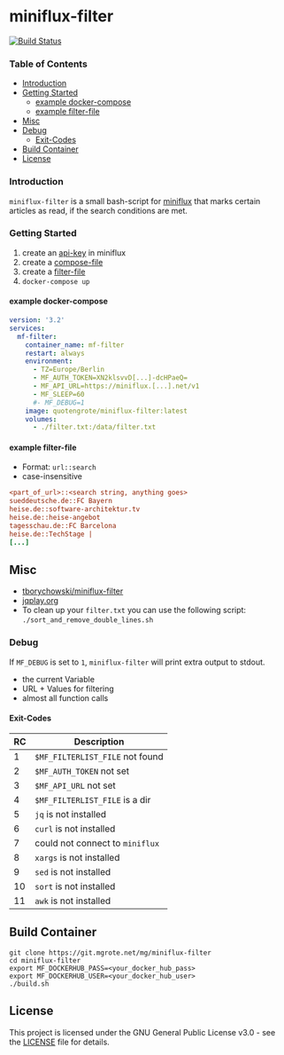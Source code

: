# miniflux-filter

[![Build Status](http://docker9.grote.lan/api/badges/Docker-Images/miniflux-filter/status.svg)](http://docker9.grote.lan/Docker-Images/miniflux-filter)

<!-- TOC titleSize:3 tabSpaces:2 depthFrom:2 depthTo:6 withLinks:1 updateOnSave:1 orderedList:0 skip:0 title:1 charForUnorderedList:* -->
### Table of Contents
* [Introduction](#introduction)
* [Getting Started](#getting-started)
  * [example docker-compose](#example-docker-compose)
  * [example filter-file](#example-filter-file)
* [Misc](#misc)
* [Debug](#debug)
  * [Exit-Codes](#exit-codes)
* [Build Container](#build-container)
* [License](#license)
<!-- /TOC -->

### Introduction
``miniflux-filter`` is a small bash-script for [miniflux](https://miniflux.app) that marks certain articles as read, if the search conditions are met.

### Getting Started
1. create an [api-key](https://miniflux.app/docs/api.html#authentication) in miniflux
2. create a [compose-file](./docker-compose.yml)
3. create a [filter-file](./filter.txt)
4. ````docker-compose up````

#### example docker-compose
```yaml
version: '3.2'
services:
  mf-filter:
    container_name: mf-filter
    restart: always
    environment:
      - TZ=Europe/Berlin
      - MF_AUTH_TOKEN=XN2klsvvD[...]-dcHPaeQ=
      - MF_API_URL=https://miniflux.[...].net/v1
      - MF_SLEEP=60
      #- MF_DEBUG=1
    image: quotengrote/miniflux-filter:latest
    volumes:
      - ./filter.txt:/data/filter.txt

```
#### example filter-file
  * Format: `url::search`
  * case-insensitive

```ini
<part_of_url>::<search string, anything goes>
sueddeutsche.de::FC Bayern
heise.de::software-architektur.tv
heise.de::heise-angebot
tagesschau.de::FC Barcelona
heise.de::TechStage |
[...]
```

## Misc
- [tborychowski/miniflux-filter](https://github.com/tborychowski/miniflux-filter)
- [jqplay.org](https://jqplay.org)
- To clean up your `filter.txt` you can use the following script: `./sort_and_remove_double_lines.sh`

### Debug
If `MF_DEBUG` is set to `1`, `miniflux-filter`  will print extra output to stdout.
- the current Variable
- URL + Values for filtering
- almost all function calls

#### Exit-Codes
| RC | Description |
| -- | -- |
| 1 | `$MF_FILTERLIST_FILE` not found |
| 2 | `$MF_AUTH_TOKEN` not set |
| 3 | `$MF_API_URL` not set |
| 4 | `$MF_FILTERLIST_FILE` is a dir |
| 5 | `jq` is not installed |
| 6 | `curl` is not installed |
| 7 | could not connect to `miniflux` |
| 8 | `xargs` is not installed |
| 9 | `sed` is not installed |
| 10 | `sort` is not installed |
| 11 | `awk` is not installed |

## Build Container
```shell
git clone https://git.mgrote.net/mg/miniflux-filter
cd miniflux-filter
export MF_DOCKERHUB_PASS=<your_docker_hub_pass>
export MF_DOCKERHUB_USER=<your_docker_hub_user>
./build.sh
```


## License
This project is licensed under the GNU General Public License v3.0 - see the [LICENSE](./LICENSE) file for details.
